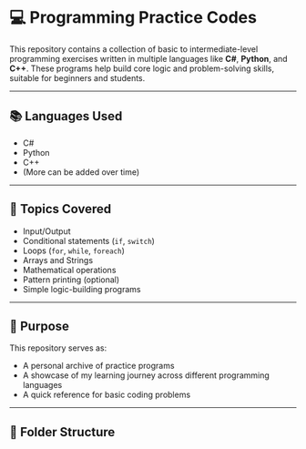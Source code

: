 # 💻 Programming Practice Codes

This repository contains a collection of basic to intermediate-level programming exercises written in multiple languages like **C#**, **Python**, and **C++**. These programs help build core logic and problem-solving skills, suitable for beginners and students.

---

## 📚 Languages Used

- C#
- Python
- C++
- (More can be added over time)

---

## 🔧 Topics Covered

- Input/Output
- Conditional statements (`if`, `switch`)
- Loops (`for`, `while`, `foreach`)
- Arrays and Strings
- Mathematical operations
- Pattern printing (optional)
- Simple logic-building programs

---

## 🧠 Purpose

This repository serves as:
- A personal archive of practice programs
- A showcase of my learning journey across different programming languages
- A quick reference for basic coding problems

---

## 📂 Folder Structure
